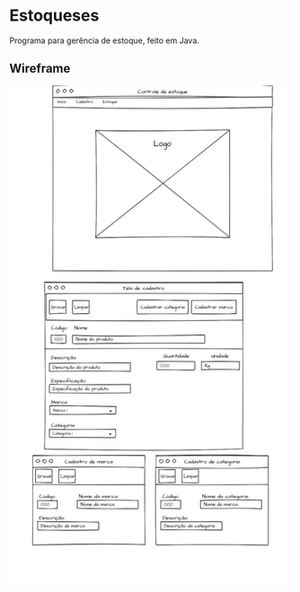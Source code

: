 # Estoqueses

Programa para gerência de estoque, feito em Java.


## Wireframe

![Wireframe inicial](/images/wireframe_inicial.png)
